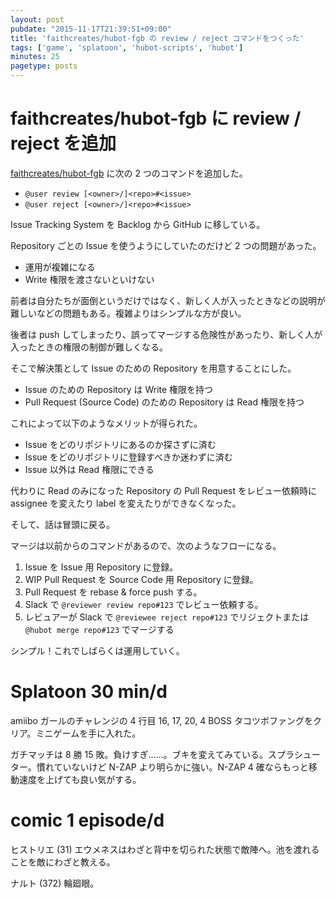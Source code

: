 ```yaml
---
layout: post
pubdate: "2015-11-17T21:39:51+09:00"
title: 'faithcreates/hubot-fgb の review / reject コマンドをつくった'
tags: ['game', 'splatoon', 'hubot-scripts', 'hubot']
minutes: 25
pagetype: posts
---
```

# faithcreates/hubot-fgb に review / reject を追加

[faithcreates/hubot-fgb][] に次の 2 つのコマンドを追加した。

- `@user review [<owner>/]<repo>#<issue>`
- `@user reject [<owner>/]<repo>#<issue>`

Issue Tracking System を Backlog から GitHub に移している。

Repository ごとの Issue を使うようにしていたのだけど 2 つの問題があった。

- 運用が複雑になる
- Write 権限を渡さないといけない

前者は自分たちが面倒というだけではなく、新しく人が入ったときなどの説明が難しいなどの問題もある。複雑よりはシンプルな方が良い。

後者は push してしまったり、誤ってマージする危険性があったり、新しく人が入ったときの権限の制御が難しくなる。

そこで解決策として Issue のための Repository を用意することにした。

- Issue のための Repository は Write 権限を持つ
- Pull Request (Source Code) のための Repository は Read 権限を持つ

これによって以下のようなメリットが得られた。

- Issue をどのリポジトリにあるのか探さずに済む
- Issue をどのリポジトリに登録すべきか迷わずに済む
- Issue 以外は Read 権限にできる

代わりに Read のみになった Repository の Pull Request をレビュー依頼時に assignee を変えたり label を変えたりができなくなった。

そして、話は冒頭に戻る。

マージは以前からのコマンドがあるので、次のようなフローになる。

1. Issue を Issue 用 Repository に登録。
2. WIP Pull Request を Source Code 用 Repository に登録。
3. Pull Request を rebase & force push する。
4. Slack で `@reviewer review repo#123` でレビュー依頼する。
5. レビュアーが Slack で `@reviewee reject repo#123` でリジェクトまたは `@hubot merge repo#123` でマージする

シンプル！これでしばらくは運用していく。

# Splatoon 30 min/d

amiibo ガールのチャレンジの 4 行目 16, 17, 20, 4 BOSS タコツボファングをクリア。ミニゲームを手に入れた。

ガチマッチは 8 勝 15 敗。負けすぎ……。ブキを変えてみている。スプラシューター。慣れていないけど N-ZAP より明らかに強い。N-ZAP 4 確ならもっと移動速度を上げても良い気がする。

# comic 1 episode/d

ヒストリエ (31) エウメネスはわざと背中を切られた状態で敵陣へ。池を渡れることを敵にわざと教える。

ナルト (372) 輪廻眼。

[faithcreates/hubot-fgb]: https://github.com/faithcreates/hubot-fgb
